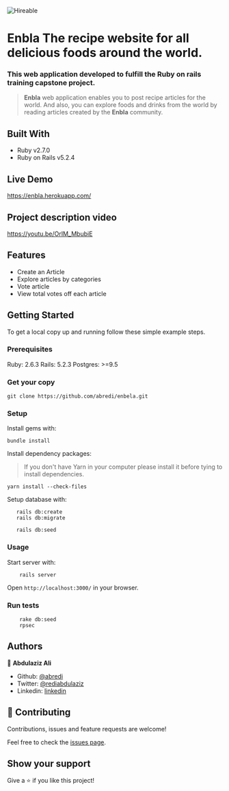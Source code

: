 ![Hireable](https://cdn.rawgit.com/hiendv/hireable/master/styles/default/yes.svg)
# Enbla The recipe website for all delicious foods around the world.
### This web application developed to fulfill the Ruby on rails training capstone project.

> **Enbla** web application enables you to post recipe articles for the world. And also, you can explore
> foods and drinks from the world by reading articles created by the **Enbla** community.
## Built With

- Ruby v2.7.0
- Ruby on Rails v5.2.4

## Live Demo

https://enbla.herokuapp.com/

## Project description video

https://youtu.be/OrIM_MbubiE

## Features
 - Create an Article
 - Explore articles by categories
 - Vote article
 - View total votes off each article


## Getting Started

To get a local copy up and running follow these simple example steps.

### Prerequisites

Ruby: 2.6.3
Rails: 5.2.3
Postgres: >=9.5

### Get your copy 

```
git clone https://github.com/abredi/enbela.git
```

### Setup

Install gems with:

```
bundle install
```
Install dependency packages:
   > If you don't have Yarn in your computer please install it before tying to install dependencies.
```
yarn install --check-files
```

Setup database with:

```
   rails db:create
   rails db:migrate
    
   rails db:seed
```

### Usage

Start server with:

```
    rails server
```

Open `http://localhost:3000/` in your browser.

### Run tests

```
    rake db:seed
    rpsec 
```

## Authors

👤 **Abdulaziz Ali**
- Github: [@abredi](https://github.com/abredi)
- Twitter: [@rediabdulaziz](https://twitter.com/rediabdulaziz)
- Linkedin: [linkedin](https://www.linkedin.com/in/abdulaziz-ali-98948011a)

## 🤝 Contributing

Contributions, issues and feature requests are welcome!

Feel free to check the [issues page](issues/).

## Show your support

Give a ⭐️ if you like this project!




